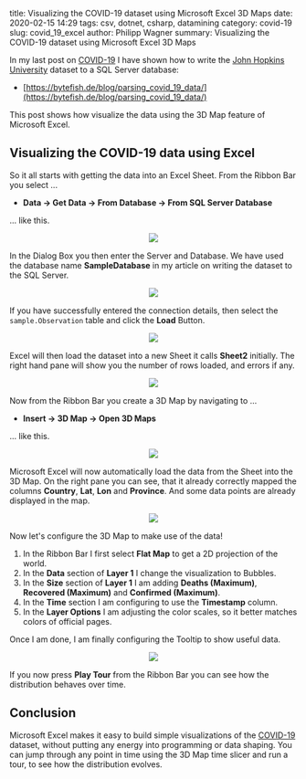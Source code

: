 title: Visualizing the COVID-19 dataset using Microsoft Excel 3D Maps
date: 2020-02-15 14:29
tags: csv, dotnet, csharp, datamining
category: covid-19
slug: covid_19_excel
author: Philipp Wagner
summary: Visualizing the COVID-19 dataset using Microsoft Excel 3D Maps

In my last post on [COVID-19] I have shown how to write the [John Hopkins University] dataset 
to a SQL Server database:

* [https://bytefish.de/blog/parsing_covid_19_data/](https://bytefish.de/blog/parsing_covid_19_data/)

This post shows how visualize the data using the 3D Map feature of Microsoft Excel.

## Visualizing the COVID-19 data using Excel ##

So it all starts with getting the data into an Excel Sheet. From the Ribbon Bar you select ...

* **Data -> Get Data -> From Database -> From SQL Server Database**

... like this.

<div style="display:flex; align-items:center; justify-content:center;margin-bottom:15px;">
    <a href="/static/images/blog/covid_19_excel/01_Excel_Get_SqlServer_Data.png">
        <img src="/static/images/blog/covid_19_excel/01_Excel_Get_SqlServer_Data.png">
    </a>
</div>

In the Dialog Box you then enter the Server and Database. We have used the database name 
**SampleDatabase** in my article on writing the dataset to the SQL Server.

<div style="display:flex; align-items:center; justify-content:center;margin-bottom:15px;">
    <a href="/static/images/blog/covid_19_excel/02_Enter_SqlServer_Connection_Details.png">
        <img src="/static/images/blog/covid_19_excel/02_Enter_SqlServer_Connection_Details.png">
    </a>
</div>

If you have successfully entered the connection details, then select the ``sample.Observation`` 
table and click the **Load** Button.

<div style="display:flex; align-items:center; justify-content:center;margin-bottom:15px;">
    <a href="/static/images/blog/covid_19_excel/03_Select_And_Load_Table.png">
        <img src="/static/images/blog/covid_19_excel/03_Select_And_Load_Table.png">
    </a>
</div>

Excel will then load the dataset into a new Sheet it calls **Sheet2** initially. The right hand 
pane will show you the number of rows loaded, and errors if any.

<div style="display:flex; align-items:center; justify-content:center;margin-bottom:15px;">
    <a href="/static/images/blog/covid_19_excel/04_Loaded_Data_In_Sheet2.png">
        <img src="/static/images/blog/covid_19_excel/04_Loaded_Data_In_Sheet2.png">
    </a>
</div>

Now from the Ribbon Bar you create a 3D Map by navigating to ...

* **Insert -> 3D Map -> Open 3D Maps**

... like this.

<div style="display:flex; align-items:center; justify-content:center;margin-bottom:15px;">
    <a href="/static/images/blog/covid_19_excel/05_Create_3D_Map.png">
        <img src="/static/images/blog/covid_19_excel/05_Create_3D_Map.png">
    </a>
</div>

Microsoft Excel will now automatically load the data from the Sheet into the 3D Map. On the 
right pane you can see, that it already correctly mapped the columns **Country**, **Lat**, 
**Lon** and **Province**. And some data points are already displayed in the map.

<div style="display:flex; align-items:center; justify-content:center;margin-bottom:15px;">
    <a href="/static/images/blog/covid_19_excel/06_Initial_3D_Map.png">
        <img src="/static/images/blog/covid_19_excel/06_Initial_3D_Map.png">
    </a>
</div>

Now let's configure the 3D Map to make use of the data! 

1. In the Ribbon Bar I first select **Flat Map** to get a 2D projection of the world.
2. In the **Data** section of **Layer 1** I change the visualization to Bubbles.
3. In the **Size** section of **Layer 1** I am adding **Deaths (Maximum)**, **Recovered (Maximum)** and **Confirmed (Maximum)**.
4. In the **Time** section I am configuring to use the **Timestamp** column.
5. In the **Layer Options** I am adjusting the color scales, so it better matches colors of official pages.

Once I am done, I am finally configuring the Tooltip to show useful data.

<div style="display:flex; align-items:center; justify-content:center;margin-bottom:15px;">
    <a href="/static/images/blog/covid_19_excel/07_Configured_Map.png">
        <img src="/static/images/blog/covid_19_excel/07_Configured_Map.png">
    </a>
</div>

If you now press **Play Tour** from the Ribbon Bar you can see how the distribution behaves over time. 

## Conclusion ##

Microsoft Excel makes it easy to build simple visualizations of the [COVID-19] dataset, without putting 
any energy into programming or data shaping. You can jump through any point in time using the 3D Map time 
slicer and run a tour, to see how the distribution evolves.

[TinyCsvParser]: https://github.com/bytefish/TinyCsvParser
[John Hopkins University]: [https://systems.jhu.edu/]
[COVID-19]: https://en.wikipedia.org/wiki/2019-nCoV_acute_respiratory_disease